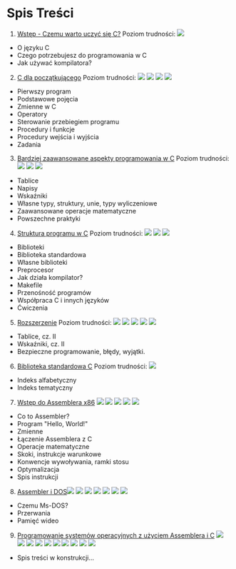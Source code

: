 # Spis Treści
 1. [Wstęp - Czemu warto uczyć się C?](Ch1) Poziom trudności: ![][star]
   - O języku C
   - Czego potrzebujesz do programowania w C
   - Jak używać kompilatora?
 2. [C dla początkującego](Ch2) Poziom trudności: ![][star] ![][star] ![][star] ![][star]
   - Pierwszy program
   - Podstawowe pojęcia
   - Zmienne w C
   - Operatory
   - Sterowanie przebiegiem programu
   - Procedury i funkcje
   - Procedury wejścia i wyjścia
   - Zadania
 3. [Bardziej zaawansowane aspekty programowania w C](Ch3) Poziom trudności: ![][star] ![][star] ![][star]
   - Tablice
   - Napisy
   - Wskaźniki
   - Własne typy, struktury, unie, typy wyliczeniowe
   - Zaawansowane operacje matematyczne
   - Powszechne praktyki
 4. [Struktura programu w C](Ch4) Poziom trudności: ![][star] ![][star] ![][star]
   - Biblioteki
   - Biblioteka standardowa
   - Własne biblioteki
   - Preprocesor
   - Jak działa kompilator?
   - Makefile
   - Przenośność programów
   - Współpraca C i innych języków
   - Ćwiczenia
 5. [Rozszerzenie](Ch5) Poziom trudności: ![][star] ![][star] ![][star] ![][star] ![][star]
   - Tablice, cz. II
   - Wskaźniki, cz. II
   - Bezpieczne programowanie, błędy, wyjątki.
 6. [Biblioteka standardowa C](Ch6) Poziom trudności: ![][star]
   - Indeks alfabetyczny
   - Indeks tematyczny
 7. [Wstęp do Assemblera x86](Ch7) ![][star] ![][star] ![][star] ![][star] ![][star]
   - Co to Assembler?
   - Program "Hello, World!"
   - Zmienne
   - Łączenie Assemblera z C
   - Operacje matematyczne
   - Skoki, instrukcje warunkowe
   - Konwencje wywoływania, ramki stosu
   - Optymalizacja
   - Spis instrukcji
 8. [Assembler i DOS](Ch8)![][star] ![][star] ![][star] ![][star] ![][star] ![][star] ![][star]
   - Czemu Ms-DOS?
   - Przerwania
   - Pamięć wideo
 9. [Programowanie systemów operacyjnych z użyciem Assemblera i C](Ch9) ![][star] ![][star] ![][star] ![][star] ![][star] ![][star] ![][star] ![][star] ![][star] ![][star]
   - Spis treści w konstrukcji...

[star]: https://github.com/kspalaiologos/LearnC/raw/master/common/star.png ""
